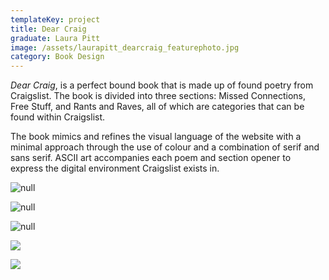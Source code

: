 ```yaml
---
templateKey: project
title: Dear Craig
graduate: Laura Pitt
image: /assets/laurapitt_dearcraig_featurephoto.jpg
category: Book Design
---
```

_Dear Craig_, is a perfect bound book that is made up of found poetry from Craigslist. The book is divided into three sections: Missed Connections, Free Stuff, and Rants and Raves, all of which are categories that can be found within Craigslist.

The book mimics and refines the visual language of the website with a minimal approach through the use of colour and a combination of serif and sans serif.  ASCII art accompanies each poem and section opener to express the digital environment Craigslist exists in.

![null](/assets/dearcraig_cover.jpg)

![null](/assets/laurapitt_dearcraig_spread02.jpg)

![null](/assets/scan-4.jpeg)

![](/assets/laurapitt_dearcraig_spread03.jpg)

![](/assets/laurapitt_dearcraig_lastimage.jpg)
